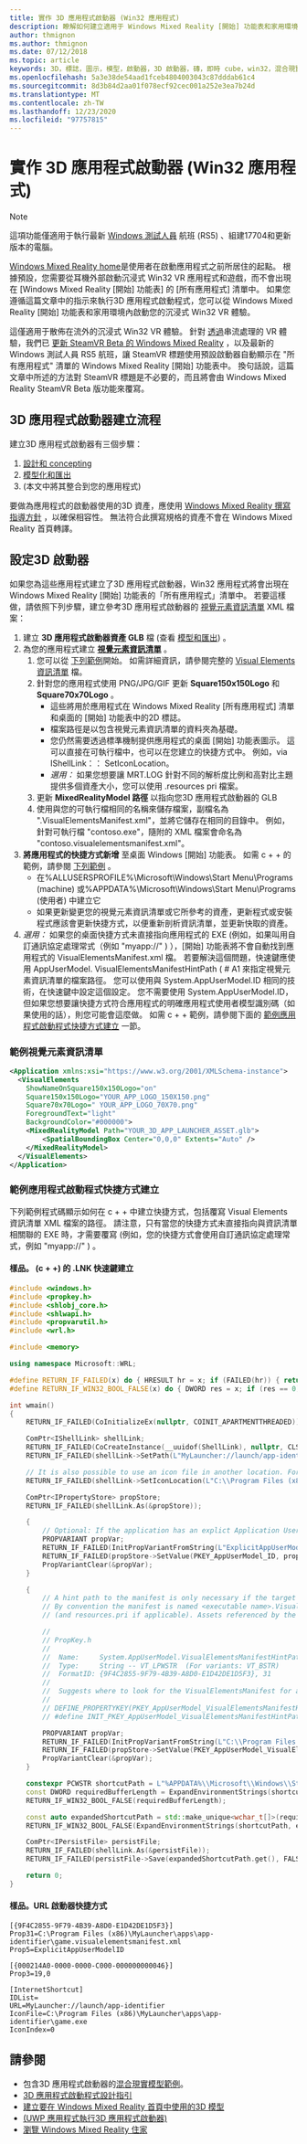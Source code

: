 ```yaml
---
title: 實作 3D 應用程式啟動器 (Win32 應用程式)
description: 瞭解如何建立適用于 Windows Mixed Reality [開始] 功能表和家用環境之 Win32 VR 應用程式和遊戲的3D 應用程式啟動器和標誌。
author: thmignon
ms.author: thmignon
ms.date: 07/12/2018
ms.topic: article
keywords: 3D，標誌，圖示，模型，啟動器，3D 啟動器，磚，即時 cube，win32，混合現實耳機，windows mixed reality 耳機，虛擬實境耳機，資訊清單
ms.openlocfilehash: 5a3e38de54aad1fceb4804003043c87dddab61c4
ms.sourcegitcommit: 8d3b84d2aa01f078ecf92cec001a252e3ea7b24d
ms.translationtype: MT
ms.contentlocale: zh-TW
ms.lasthandoff: 12/23/2020
ms.locfileid: "97757815"
---
```

# <a name="implement-3d-app-launchers-win32-apps"></a>實作 3D 應用程式啟動器 (Win32 應用程式)

> [!NOTE]
> 這項功能僅適用于執行最新 [Windows 測試人員](https://insider.windows.com) 航班 (RS5) 、組建17704和更新版本的電腦。

[Windows Mixed Reality home](../discover/navigating-the-windows-mixed-reality-home.md)是使用者在啟動應用程式之前所居住的起點。 根據預設，您需要從耳機外部啟動沉浸式 Win32 VR 應用程式和遊戲，而不會出現在 [Windows Mixed Reality [開始] 功能表] 的 [所有應用程式] 清單中。 如果您遵循這篇文章中的指示來執行3D 應用程式啟動程式，您可以從 Windows Mixed Reality [開始] 功能表和家用環境內啟動您的沉浸式 Win32 VR 體驗。

這僅適用于散佈在流外的沉浸式 Win32 VR 體驗。 針對 [透過](../develop/porting-apps/updating-your-steamvr-application-for-windows-mixed-reality.md)串流處理的 VR 體驗，我們已 [更新 SteamVR Beta 的 Windows Mixed Reality](https://steamcommunity.com/games/719950/announcements/detail/1687045485866139800) ，以及最新的 Windows 測試人員 RS5 航班，讓 SteamVR 標題使用預設啟動器自動顯示在 "所有應用程式" 清單的 Windows Mixed Reality [開始] 功能表中。 換句話說，這篇文章中所述的方法對 SteamVR 標題是不必要的，而且將會由 Windows Mixed Reality SteamVR Beta 版功能來覆寫。

## <a name="3d-app-launcher-creation-process"></a>3D 應用程式啟動器建立流程

建立3D 應用程式啟動器有三個步驟：
1. [設計和 concepting](3d-app-launcher-design-guidance.md)
2. [模型化和匯出](creating-3d-models-for-use-in-the-windows-mixed-reality-home.md)
3.  (本文中將其整合到您的應用程式) 

要做為應用程式的啟動器使用的3D 資產，應使用 [Windows Mixed Reality 撰寫指導方針](creating-3d-models-for-use-in-the-windows-mixed-reality-home.md) ，以確保相容性。 無法符合此撰寫規格的資產不會在 Windows Mixed Reality 首頁轉譯。

## <a name="configuring-the-3d-launcher"></a>設定3D 啟動器

如果您為這些應用程式建立了3D 應用程式啟動器，Win32 應用程式將會出現在 Windows Mixed Reality [開始] 功能表的「所有應用程式」清單中。 若要這樣做，請依照下列步驟，建立參考3D 應用程式啟動器的 [視覺元素資訊清單](https://msdn.microsoft.com/library/windows/apps/dn393983.aspx) XML 檔案：

1. 建立 **3D 應用程式啟動器資產 GLB** 檔 (查看 [模型和匯出](creating-3d-models-for-use-in-the-windows-mixed-reality-home.md)) 。
2. 為您的應用程式建立 **[視覺元素資訊清單](https://msdn.microsoft.com/library/windows/apps/dn393983.aspx)** 。
    1. 您可以從 [下列範例](#sample-visual-elements-manifest)開始。  如需詳細資訊，請參閱完整的 [Visual Elements 資訊清單](https://msdn.microsoft.com/library/windows/apps/dn393983.aspx) 檔。
    2. 針對您的應用程式使用 PNG/JPG/GIF 更新 **Square150x150Logo** 和 **Square70x70Logo** 。
        * 這些將用於應用程式在 Windows Mixed Reality [所有應用程式] 清單和桌面的 [開始] 功能表中的2D 標誌。
        * 檔案路徑是以包含視覺元素資訊清單的資料夾為基礎。
        * 您仍然需要透過標準機制提供應用程式的桌面 [開始] 功能表圖示。 這可以直接在可執行檔中，也可以在您建立的快捷方式中。 例如，via IShellLink：： SetIconLocation。
        * *選用：* 如果您想要讓 MRT.LOG 針對不同的解析度比例和高對比主題提供多個資產大小，您可以使用 .resources pri 檔案。
    3. 更新 **MixedRealityModel 路徑** 以指向您3D 應用程式啟動器的 GLB
    4. 使用與您的可執行檔相同的名稱來儲存檔案，副檔名為 ".VisualElementsManifest.xml"，並將它儲存在相同的目錄中。 例如，針對可執行檔 "contoso.exe"，隨附的 XML 檔案會命名為 "contoso.visualelementsmanifest.xml"。
3. **將應用程式的快捷方式新增** 至桌面 Windows [開始] 功能表。 如需 c + + 的範例，請參閱 [下列範例](#sample-app-launcher-shortcut-creation) 。 
    * 在%ALLUSERSPROFILE%\Microsoft\Windows\Start Menu\Programs (machine) 或%APPDATA%\Microsoft\Windows\Start Menu\Programs (使用者) 中建立它
    * 如果更新變更您的視覺元素資訊清單或它所參考的資產，更新程式或安裝程式應該會更新快捷方式，以便重新剖析資訊清單，並更新快取的資產。
4. *選用：* 如果您的桌面快捷方式未直接指向應用程式的 EXE (例如，如果叫用自訂通訊協定處理常式（例如 "myapp://" ) ），[開始] 功能表將不會自動找到應用程式的 VisualElementsManifest.xml 檔。 若要解決這個問題，快速鍵應使用 AppUserModel. VisualElementsManifestHintPath ( # A1 來指定視覺元素資訊清單的檔案路徑。 您可以使用與 System.AppUserModel.ID 相同的技術，在快速鍵中設定這個設定。 您不需要使用 System.AppUserModel.ID，但如果您想要讓快捷方式符合應用程式的明確應用程式使用者模型識別碼（如果使用的話），則您可能會這麼做。  如需 c + + 範例，請參閱下面的 [範例應用程式啟動程式快捷方式建立](#sample-app-launcher-shortcut-creation) 一節。

### <a name="sample-visual-elements-manifest"></a>範例視覺元素資訊清單

```xml
<Application xmlns:xsi="https://www.w3.org/2001/XMLSchema-instance">
  <VisualElements
    ShowNameOnSquare150x150Logo="on"
    Square150x150Logo="YOUR_APP_LOGO_150X150.png"
    Square70x70Logo=" YOUR_APP_LOGO_70X70.png"
    ForegroundText="light"
    BackgroundColor="#000000">
    <MixedRealityModel Path="YOUR_3D_APP_LAUNCHER_ASSET.glb">
        <SpatialBoundingBox Center="0,0,0" Extents="Auto" />
    </MixedRealityModel>
  </VisualElements>
</Application>
```

### <a name="sample-app-launcher-shortcut-creation"></a>範例應用程式啟動程式快捷方式建立

下列範例程式碼顯示如何在 c + + 中建立快捷方式，包括覆寫 Visual Elements 資訊清單 XML 檔案的路徑。 請注意，只有當您的快捷方式未直接指向與資訊清單相關聯的 EXE 時，才需要覆寫 (例如，您的快捷方式會使用自訂通訊協定處理常式，例如 "myapp://" ) 。

#### <a name="sample-lnk-shortcut-creation-c"></a>樣品。 (c + +) 的 .LNK 快速鍵建立

```cpp
#include <windows.h>
#include <propkey.h>
#include <shlobj_core.h>
#include <shlwapi.h>
#include <propvarutil.h>
#include <wrl.h>

#include <memory>

using namespace Microsoft::WRL;

#define RETURN_IF_FAILED(x) do { HRESULT hr = x; if (FAILED(hr)) { return hr; } } while(0)
#define RETURN_IF_WIN32_BOOL_FALSE(x) do { DWORD res = x; if (res == 0) { return HRESULT_FROM_WIN32(GetLastError()); } } while(0)

int wmain()
{
    RETURN_IF_FAILED(CoInitializeEx(nullptr, COINIT_APARTMENTTHREADED));

    ComPtr<IShellLink> shellLink;
    RETURN_IF_FAILED(CoCreateInstance(__uuidof(ShellLink), nullptr, CLSCTX_INPROC_SERVER, IID_PPV_ARGS(&shellLink)));
    RETURN_IF_FAILED(shellLink->SetPath(L"MyLauncher://launch/app-identifier"));

    // It is also possible to use an icon file in another location. For example, "C:\Program Files (x86)\MyLauncher\assets\app-identifier.ico".
    RETURN_IF_FAILED(shellLink->SetIconLocation(L"C:\\Program Files (x86)\\MyLauncher\\apps\\app-identifier\\game.exe", 0 /*iIcon*/));

    ComPtr<IPropertyStore> propStore;
    RETURN_IF_FAILED(shellLink.As(&propStore));

    {
        // Optional: If the application has an explict Application User Model ID, then you should usually specify it in the shortcut.
        PROPVARIANT propVar;
        RETURN_IF_FAILED(InitPropVariantFromString(L"ExplicitAppUserModelID", &propVar));
        RETURN_IF_FAILED(propStore->SetValue(PKEY_AppUserModel_ID, propVar));
        PropVariantClear(&propVar);
    }

    {
        // A hint path to the manifest is only necessary if the target path of the shortcut is not a file path to the executable.
        // By convention the manifest is named <executable name>.VisualElementsManifest.xml and is in the same folder as the executable
        // (and resources.pri if applicable). Assets referenced by the manifest are relative to the folder containing the manifest.

        //
        // PropKey.h
        //
        //  Name:     System.AppUserModel.VisualElementsManifestHintPath -- PKEY_AppUserModel_VisualElementsManifestHintPath
        //  Type:     String -- VT_LPWSTR  (For variants: VT_BSTR)
        //  FormatID: {9F4C2855-9F79-4B39-A8D0-E1D42DE1D5F3}, 31
        //  
        //  Suggests where to look for the VisualElementsManifest for a Win32 app
        //
        // DEFINE_PROPERTYKEY(PKEY_AppUserModel_VisualElementsManifestHintPath, 0x9F4C2855, 0x9F79, 0x4B39, 0xA8, 0xD0, 0xE1, 0xD4, 0x2D, 0xE1, 0xD5, 0xF3, 31);
        // #define INIT_PKEY_AppUserModel_VisualElementsManifestHintPath { { 0x9F4C2855, 0x9F79, 0x4B39, 0xA8, 0xD0, 0xE1, 0xD4, 0x2D, 0xE1, 0xD5, 0xF3 }, 31 }

        PROPVARIANT propVar;
        RETURN_IF_FAILED(InitPropVariantFromString(L"C:\\Program Files (x86)\\MyLauncher\\apps\\app-identifier\\game.visualelementsmanifest.xml", &propVar));
        RETURN_IF_FAILED(propStore->SetValue(PKEY_AppUserModel_VisualElementsManifestHintPath, propVar));
        PropVariantClear(&propVar);
    }

    constexpr PCWSTR shortcutPath = L"%APPDATA%\\Microsoft\\Windows\\Start Menu\\Programs\\game.lnk";
    const DWORD requiredBufferLength = ExpandEnvironmentStrings(shortcutPath, nullptr, 0);
    RETURN_IF_WIN32_BOOL_FALSE(requiredBufferLength);

    const auto expandedShortcutPath = std::make_unique<wchar_t[]>(requiredBufferLength);
    RETURN_IF_WIN32_BOOL_FALSE(ExpandEnvironmentStrings(shortcutPath, expandedShortcutPath.get(), requiredBufferLength));

    ComPtr<IPersistFile> persistFile;
    RETURN_IF_FAILED(shellLink.As(&persistFile));
    RETURN_IF_FAILED(persistFile->Save(expandedShortcutPath.get(), FALSE));

    return 0;
}
```

#### <a name="sample-url-launcher-shortcut"></a>樣品。URL 啟動器快捷方式 

```
[{9F4C2855-9F79-4B39-A8D0-E1D42DE1D5F3}]
Prop31=C:\Program Files (x86)\MyLauncher\apps\app-identifier\game.visualelementsmanifest.xml
Prop5=ExplicitAppUserModelID

[{000214A0-0000-0000-C000-000000000046}]
Prop3=19,0

[InternetShortcut]
IDList=
URL=MyLauncher://launch/app-identifier
IconFile=C:\Program Files (x86)\MyLauncher\apps\app-identifier\game.exe
IconIndex=0
```

## <a name="see-also"></a>請參閱

* 包含3D 應用程式啟動器的[混合現實模型範例](https://github.com/Microsoft/Windows-universal-samples/tree/master/Samples/MixedRealityModel)。
* [3D 應用程式啟動程式設計指引](3d-app-launcher-design-guidance.md)
* [建立要在 Windows Mixed Reality 首頁中使用的3D 模型](creating-3d-models-for-use-in-the-windows-mixed-reality-home.md)
* [ (UWP 應用程式執行3D 應用程式啟動器) ](implementing-3d-app-launchers.md)
* [瀏覽 Windows Mixed Reality 住家](../discover/navigating-the-windows-mixed-reality-home.md)
